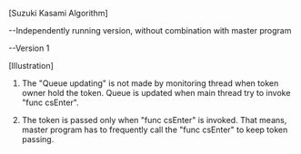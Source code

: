 [Suzuki Kasami Algorithm]

--Independently running version, without combination with master program

--Version 1

[Illustration]

1. The "Queue updating" is not made by monitoring thread when token owner hold the token. Queue is updated when main thread try to invoke "func csEnter".

2. The token is passed only when "func csEnter" is invoked. That means, master program has to frequently call the "func csEnter" to keep token passing.